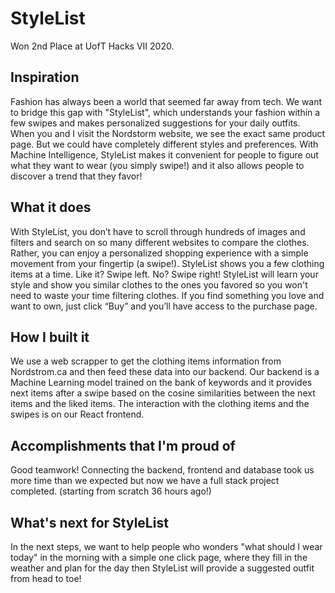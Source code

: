 # StyleList

Won 2nd Place at UofT Hacks VII 2020. 

## Inspiration
Fashion has always been a world that seemed far away from tech. We want to bridge this gap with "StyleList", which understands your fashion within a few swipes and makes personalized suggestions for your daily outfits. When you and I visit the Nordstorm website, we see the exact same product page. But we could have completely different styles and preferences. With Machine Intelligence, StyleList makes it convenient for people to figure out what they want to wear (you simply swipe!) and it also allows people to discover a trend that they favor! 

## What it does

With StyleList, you don’t have to scroll through hundreds of images and filters and search on so many different websites to compare the clothes. Rather, you can enjoy a personalized shopping experience with a simple movement from your fingertip (a swipe!). StyleList shows you a few clothing items at a time. Like it? Swipe left. No? Swipe right! StyleList will learn your style and show you similar clothes to the ones you favored so you won't need to waste your time filtering clothes. If you find something you love and want to own, just click “Buy” and you’ll have access to the purchase page. 

## How I built it

We use a web scrapper to get the clothing items information from Nordstrom.ca and then feed these data into our backend. Our backend is a Machine Learning model trained on the bank of keywords and it provides next items after a swipe based on the cosine similarities between the next items and the liked items. The interaction with the clothing items and the swipes is on our React frontend. 

## Accomplishments that I'm proud of

Good teamwork! Connecting the backend, frontend and database took us more time than we expected but now we have a full stack project completed. (starting from scratch 36 hours ago!)

## What's next for StyleList

In the next steps, we want to help people who wonders "what should I wear today" in the morning with a simple one click page, where they fill in the weather and plan for the day then StyleList will provide a suggested outfit from head to toe!
